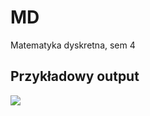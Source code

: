 # MD
Matematyka dyskretna, sem 4

## Przykładowy output
<img src="https://i.imgur.com/9U7hWXB.png" />
